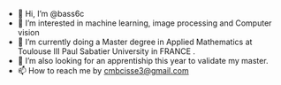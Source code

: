- 👋 Hi, I’m @bass6c
- 👀 I’m interested in machine learning, image processing and Computer vision
- 🌱 I’m currently doing a Master degree in Applied Mathematics at Toulouse III Paul Sabatier University in FRANCE . 
- 💞️ I’m also looking for an apprentiship this year to validate my master.
- 📫 How to reach me by cmbcisse3@gmail.com 

<!---
bass6c/bass6c is a ✨ special ✨ repository because its `README.md` (this file) appears on your GitHub profile.
You can click the Preview link to take a look at your changes.
--->
